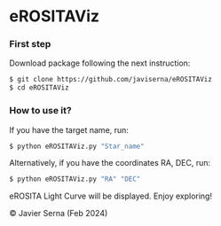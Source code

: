 # eROSITAViz

### First step
Download package following the next instruction:

```zsh
$ git clone https://github.com/javiserna/eROSITAViz
$ cd eROSITAViz

```
### How to use it?
If you have the target name, run:

```zsh
$ python eROSITAViz.py "Star_name"
```
Alternatively, if you have the coordinates RA, DEC, run:

```zsh
$ python eROSITAViz.py "RA" "DEC"
```
eROSITA Light Curve will be displayed. Enjoy exploring!

© Javier Serna (Feb 2024)

